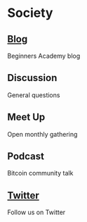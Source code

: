 # Society

## <a href="blog">Blog</a>
Beginners Academy blog

## Discussion
General questions

## Meet Up
Open monthly gathering

## Podcast
Bitcoin community talk

## <a href="https://twitter.com/beginnersproj">Twitter</a>
Follow us on Twitter

